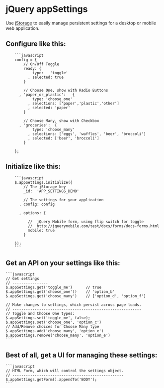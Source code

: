 jQuery appSettings
==================

Use [jStorage](http://www.jstorage.info/) to easily manage persistent settings for a desktop or mobile web application.


Configure like this:
--------------------
        ```javascript
        config = {
            // On/Off Toggle
            ready: {
                type:   'toggle'
              , selected: true
            }
      
            // Choose One, show with Radio Buttons
          , 'paper_or_plastic':   {
                type: 'choose_one'
              , selections: ['paper','plastic','other']
              , selected: 'paper'
            }
            
            // Choose Many, show with Checkbox
          , 'groceries':  {
                type: 'choose_many'
              , selections: ['eggs', 'waffles', 'beer', 'broccoli']
              , selected: ['beer', 'broccoli']
            } 
    
        };
        

Initialize like this:
---------------------

        ```javascript
        $.appSettings.initialize({
            // The jStorage key
            _id:  'APP_SETTINGS_DEMO'

            // The settings for your application
          , config: config

          , options: {

              //  jQuery Mobile form, using flip switch for toggle
              //  http://jquerymobile.com/test/docs/forms/docs-forms.html
              mobile: true  
            }

        });
        ```

Get an API on your settings like this:
--------------------------------------

    ```javascript
    // Get settings
    // ----------------
    $.appSettings.get('toggle_me')      // true
    $.appSettings.get('choose_one'))    // 'option_b'
    $.appSettings.get('choose_many')    // ['option_d', 'option_f']
    
    // Make changes to settings, which persist across page loads.
    // ----------------------------------------------------------
    // Toggle and Choose One types:
    $.appSettings.set('toggle_me', false);
    $.appSettings.set('choose_one', 'option_c')
    // Add/Remove choices for Choose Many type
    $.appSettings.add('choose_many', 'option_e')
    $.appSettings.remove('choose_many', 'option_e')
    ```

Best of all, get a UI for managing these settings:
--------------------------------------------------

    ```javascript
    // HTML Form, which will control the settings object.
    // --------------------------------------------------
    $.appSettings.getForm().appendTo('BODY');
    ```


